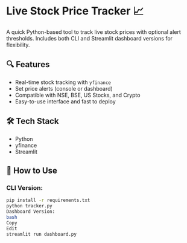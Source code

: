 # Live Stock Price Tracker 📈

A quick Python-based tool to track live stock prices with optional alert thresholds. Includes both CLI and Streamlit dashboard versions for flexibility.

## 🔍 Features
- Real-time stock tracking with `yfinance`
- Set price alerts (console or dashboard)
- Compatible with NSE, BSE, US Stocks, and Crypto
- Easy-to-use interface and fast to deploy

## 🛠 Tech Stack
- Python
- yfinance
- Streamlit

## 🚀 How to Use

### CLI Version:
```bash
pip install -r requirements.txt
python tracker.py
Dashboard Version:
bash
Copy
Edit
streamlit run dashboard.py